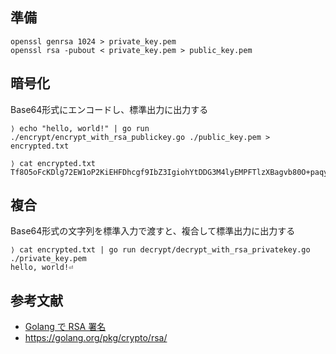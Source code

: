 
## 準備

```
openssl genrsa 1024 > private_key.pem
openssl rsa -pubout < private_key.pem > public_key.pem
```


## 暗号化

Base64形式にエンコードし、標準出力に出力する

```
⟩ echo "hello, world!" | go run ./encrypt/encrypt_with_rsa_publickey.go ./public_key.pem > encrypted.txt
```

```
⟩ cat encrypted.txt
Tf8O5oFcKDlg72EW1oP2KiEHFDhcgf9IbZ3IgiohYtDDG3M4lyEMPFTlzXBagvb80O+paqyZmGdqw/vd5QtySvn1fZTUOZaGRtCu4oPzz7Gqc86bIDXln5l7Ir50+6UZvagkE4+oRXwI2ybBrzN/5OEEf0gH1XIe/CQSgHfmkWc=⏎
```

## 複合

Base64形式の文字列を標準入力で渡すと、複合して標準出力に出力する

```
⟩ cat encrypted.txt | go run decrypt/decrypt_with_rsa_privatekey.go ./private_key.pem
hello, world!⏎
```

## 参考文献

- [Golang で RSA 署名](https://m0t0k1ch1st0ry.com/blog/2014/08/18/rsa-signing/)
- https://golang.org/pkg/crypto/rsa/
